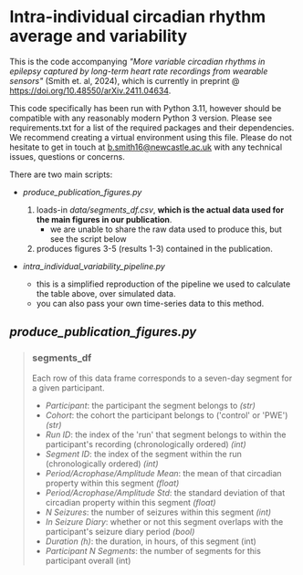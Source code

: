 # Intra-individual circadian rhythm average and variability

This is the code accompanying _"More variable circadian rhythms in epilepsy captured by long-term heart rate recordings from wearable sensors"_ (Smith et. al, 2024), which is currently in preprint @ https://doi.org/10.48550/arXiv.2411.04634.

This code specifically has been run with Python 3.11, however should be compatible with any reasonably modern Python 3 version. 
Please see requirements.txt for a list of the required packages and their dependencies. We recommend creating a virtual environment using this file. 
Please do not hesitate to get in touch at b.smith16@newcastle.ac.uk with any technical issues, questions or concerns. 

There are two main scripts:
- _produce_publication_figures.py_
  1. loads-in _data/segments_df.csv_, **which is the actual data used for the main figures in our publication**.
     - we are unable to share the raw data used to produce this, but see the script below
  2. produces figures 3-5 (results 1-3) contained in the publication.
  
- _intra_individual_variability_pipeline.py_
  - this is a simplified reproduction of the pipeline we used to calculate the table above, over simulated data.
  - you can also pass your own time-series data to this method. 
  
  


## _produce_publication_figures.py_

> ### segments_df
> Each row of this data frame corresponds to a seven-day segment for a given participant.
> - _Participant_: the participant the segment belongs to _(str)_
> - _Cohort_: the cohort the participant belongs to ('control' or 'PWE') _(str)_
> - _Run ID_: the index of the 'run' that segment belongs to within the participant's recording (chronologically ordered) _(int)_
> - _Segment ID_: the index of the segment within the run (chronologically ordered) _(int)_
> - _Period/Acrophase/Amplitude Mean_: the mean of that circadian property within this segment _(float)_
> - _Period/Acrophase/Amplitude Std_: the standard deviation of that circadian property within this segment _(float)_
> - _N Seizures_: the number of seizures within this segment _(int)_
> - _In Seizure Diary_: whether or not this segment overlaps with the participant's seizure diary period _(bool)_
> - _Duration (h)_: the duration, in hours, of this segment (int)
> - _Participant N Segments_: the number of segments for this participant overall (int)